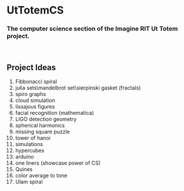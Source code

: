 UtTotemCS
=========
<h3>The computer science section of the Imagine RIT Ut Totem project.</h3>
<br>
<h2>Project Ideas </h2>
<ol>
<li>Fibbonacci spiral </li>
<li> julia sets\mandelbrot set\sierpinski gasket (fractals) </li>
<li> spiro graphs </li>
<li> cloud simulation </li>
<li> lissajous figures </li>
<li> facial recognition (mathematica) </li>
<li> LIGO detection geometry </li>
<li> spherical harmonics </li>
<li> missing square puzzle </li>
<li> tower of hanoi </li>
<li> simulations </li>
<li> hypercubes </li>
<li> arduino  </li>
<li> one liners (showcase power of CS) </li>
<li> Quines </li>
<li> color average to tone </li>
<li> Ulam spiral </li>
</ol>
